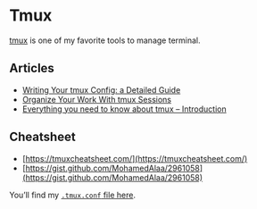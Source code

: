 
# Tmux


[tmux](https://github.com/tmux/tmux/wiki) is one of my favorite tools to manage terminal.


## Articles

- [Writing Your tmux Config: a Detailed Guide](https://thevaluable.dev/tmux-config-mouseless/)
- [Organize Your Work With tmux Sessions](https://blog.dnmfarrell.com/post/organize-your-work-with-tmux/)
- [Everything you need to know about tmux – Introduction](https://arcolinux.com/everthing-you-need-to-know-about-tmux-introduction/)

## Cheatsheet

- [https://tmuxcheatsheet.com/](https://tmuxcheatsheet.com/)
- [https://gist.github.com/MohamedAlaa/2961058](https://gist.github.com/MohamedAlaa/2961058)

You’ll find my [`.tmux.conf`](https://github.com/zeyadetman/dotfiles/blob/main/.tmux.conf)[ file here](https://github.com/zeyadetman/dotfiles/blob/main/.tmux.conf).

